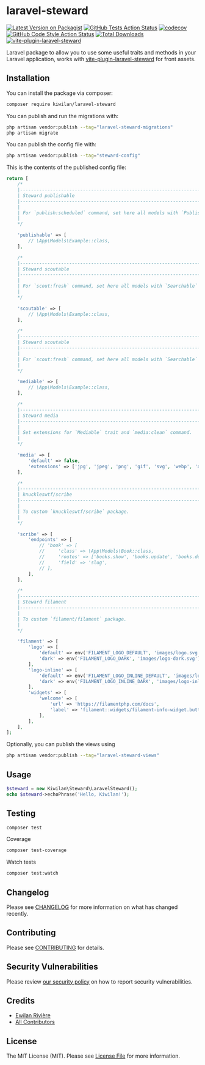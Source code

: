 # **laravel-steward**

[![Latest Version on Packagist](https://img.shields.io/packagist/v/kiwilan/laravel-steward.svg?style=flat-square)](https://packagist.org/packages/kiwilan/laravel-steward)
[![GitHub Tests Action Status](https://img.shields.io/github/workflow/status/kiwilan/laravel-steward/run-tests?label=tests&style=flat-square)](https://github.com/kiwilan/laravel-steward/actions?query=workflow%3Arun-tests+branch%3Amain)
[![codecov](https://codecov.io/gh/kiwilan/laravel-steward/branch/main/graph/badge.svg?token=CBWSPNZSRA)](https://codecov.io/gh/kiwilan/laravel-steward)
[![GitHub Code Style Action Status](https://img.shields.io/github/workflow/status/kiwilan/laravel-steward/Fix%20PHP%20code%20style%20issues?label=code%20style&style=flat-square)](https://github.com/kiwilan/laravel-steward/actions?query=workflow%3A"Fix+PHP+code+style+issues"+branch%3Amain)
[![Total Downloads](https://img.shields.io/packagist/dt/kiwilan/laravel-steward.svg?style=flat-square)](https://packagist.org/packages/kiwilan/laravel-steward)
[![vite-plugin-laravel-steward](https://img.shields.io/npm/v/@kiwilan/vite-plugin-laravel-steward.svg?style=flat-square&color=CB3837&logo=npm&logoColor=ffffff&label=vite-plugin-laravel-steward)](https://www.npmjs.com/package/@kiwilan/vite-plugin-laravel-steward)

Laravel package to allow you to use some useful traits and methods in your Laravel application, works with [vite-plugin-laravel-steward](https://github.com/kiwilan/vite-plugin-laravel-steward) for front assets.

## Installation

You can install the package via composer:

```bash
composer require kiwilan/laravel-steward
```

You can publish and run the migrations with:

```bash
php artisan vendor:publish --tag="laravel-steward-migrations"
php artisan migrate
```

You can publish the config file with:

```bash
php artisan vendor:publish --tag="steward-config"
```

This is the contents of the published config file:

```php
return [
    /*
    |--------------------------------------------------------------------------
    | Steward publishable
    |--------------------------------------------------------------------------
    |
    | For `publish:scheduled` command, set here all models with `Publishable` trait.
    |
    */

    'publishable' => [
        // \App\Models\Example::class,
    ],

    /*
    |--------------------------------------------------------------------------
    | Steward scoutable
    |--------------------------------------------------------------------------
    |
    | For `scout:fresh` command, set here all models with `Searchable` trait.
    |
    */

    'scoutable' => [
        // \App\Models\Example::class,
    ],

    /*
    |--------------------------------------------------------------------------
    | Steward scoutable
    |--------------------------------------------------------------------------
    |
    | For `scout:fresh` command, set here all models with `Searchable` trait.
    |
    */

    'mediable' => [
        // \App\Models\Example::class,
    ],

    /*
    |--------------------------------------------------------------------------
    | Steward media
    |--------------------------------------------------------------------------
    |
    | Set extensions for `Mediable` trait and `media:clean` command.
    |
    */

    'media' => [
        'default' => false,
        'extensions' => ['jpg', 'jpeg', 'png', 'gif', 'svg', 'webp', 'avif'],
    ],

    /*
    |--------------------------------------------------------------------------
    | knuckleswtf/scribe
    |--------------------------------------------------------------------------
    |
    | To custom `knuckleswtf/scribe` package.
    |
    */

    'scribe' => [
        'endpoints' => [
            // 'book' => [
            //     'class' => \App\Models\Book::class,
            //     'routes' => ['books.show', 'books.update', 'books.destroy'],
            //     'field' => 'slug',
            // ],
        ],
    ],

    /*
    |--------------------------------------------------------------------------
    | Steward filament
    |--------------------------------------------------------------------------
    |
    | To custom `filament/filament` package.
    |
    */

    'filament' => [
        'logo' => [
            'default' => env('FILAMENT_LOGO_DEFAULT', 'images/logo.svg'),
            'dark' => env('FILAMENT_LOGO_DARK', 'images/logo-dark.svg'),
        ],
        'logo-inline' => [
            'default' => env('FILAMENT_LOGO_INLINE_DEFAULT', 'images/logo-inline.svg'),
            'dark' => env('FILAMENT_LOGO_INLINE_DARK', 'images/logo-inline-dark.svg'),
        ],
        'widgets' => [
            'welcome' => [
                'url' => 'https://filamentphp.com/docs',
                'label' => 'filament::widgets/filament-info-widget.buttons.visit_documentation.label',
            ],
        ],
    ],
];
```

Optionally, you can publish the views using

```bash
php artisan vendor:publish --tag="laravel-steward-views"
```

## Usage

```php
$steward = new Kiwilan\Steward\LaravelSteward();
echo $steward->echoPhrase('Hello, Kiwilan!');
```

## Testing

```bash
composer test
```

Coverage

```bash
composer test-coverage
```

Watch tests

```bash
composer test:watch
```

## Changelog

Please see [CHANGELOG](CHANGELOG.md) for more information on what has changed recently.

## Contributing

Please see [CONTRIBUTING](CONTRIBUTING.md) for details.

## Security Vulnerabilities

Please review [our security policy](../../security/policy) on how to report security vulnerabilities.

## Credits

- [Ewilan Rivière](https://github.com/ewilan-riviere)
- [All Contributors](../../contributors)

## License

The MIT License (MIT). Please see [License File](LICENSE.md) for more information.
